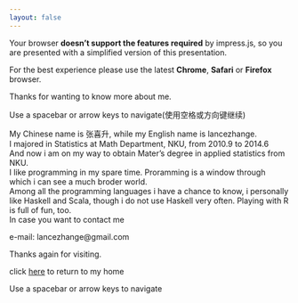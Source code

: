 ```yaml
---
layout: false
---
```



<html><head> <title>About | Lancezhange</title> <meta charset="utf-8"> <link href="impress-demo.css" rel="stylesheet"> </head> <body class="impress-not-supported"> <div class="fallback-message"> <p>Your browser <b>doesn’t support the features required</b> by impress.js, so you are presented with a simplified version of this presentation.</p> <p>For the best experience please use the latest <b>Chrome</b>, <b>Safari</b> or <b>Firefox</b> browser.</p> </div> <div id="impress"> <div id="welcome" class="step" data-x="0" data-y="0"> Thanks for wanting to know more about me. </div> <div id="helpnav" class="step" data-x="0" data-y="200"> <p>Use a spacebar or arrow keys to navigate(使用空格或方向键继续)</p> </div><div class="step" data-x="500" data-y="0" data-rotate="90" data-scale="0.4"> My Chinese name is 张喜升, while my English name is lancezhange. </div> <div class="step" data-x="700" data-y="0" data-rotate="90" data-scale="0.3"> I majored in Statistics at Math Department, NKU, from 2010.9 to 2014.6 </div> <div class="step" data-x="900" data-y="0" data-rotate="90" data-scale="0.2"> And now i am on my way to obtain Mater’s degree in applied statistics from NKU. </div> <div class="step" data-y="-200" data-x="0" data-rotate="180" data-scale="0.4"> I like programming in my spare time. Proramming is a window through which i can see a much broder world. </div> <div class="step" data-y="-600" data-rotate="180" data-scale="0.4"> Among all the programming languages i have a chance to know, i personally like Haskell and Scala, though i do not use Haskell very often. Playing with R is full of fun, too. </div> <div class="step" data-x="-600" data-y="0" data-rotate="270" data-scale="0.4"> In case you want to contact me <p>e-mail: lancezhange@gmail.com</p> </div> <div class="step" data-x="0" data-y="200" data-rotate-z="30" data-scale="0.4"> Thanks again for visiting. <p>click <a href="http://lancezhange.com/" target="_blank" rel="external">here</a> to return to my home </p> </div> <div id="overview" class="step" data-x="0" data-y="0" data-scale="0.9"> </div> </div><div class="hint"><p>Use a spacebar or arrow keys to navigate</p></div> <script> if ("ontouchstart" in document.documentElement) { document.querySelector(".hint").innerHTML = "<p>Tap on the left or right to navigate</p>";
}</script><script src="http://apps.bdimg.com/libs/impress.js/0.5.3/impress.min.js"></script> <script> impress().init(); </script> </body> </html>
